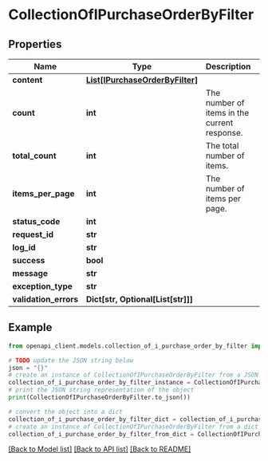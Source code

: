 # CollectionOfIPurchaseOrderByFilter


## Properties

Name | Type | Description | Notes
------------ | ------------- | ------------- | -------------
**content** | [**List[IPurchaseOrderByFilter]**](IPurchaseOrderByFilter.md) |  | [optional] 
**count** | **int** | The number of items in the current response. | [optional] 
**total_count** | **int** | The total number of items. | [optional] 
**items_per_page** | **int** | The number of items per page. | [optional] 
**status_code** | **int** |  | [optional] 
**request_id** | **str** |  | [optional] 
**log_id** | **str** |  | [optional] 
**success** | **bool** |  | [optional] 
**message** | **str** |  | [optional] 
**exception_type** | **str** |  | [optional] 
**validation_errors** | **Dict[str, Optional[List[str]]]** |  | [optional] 

## Example

```python
from openapi_client.models.collection_of_i_purchase_order_by_filter import CollectionOfIPurchaseOrderByFilter

# TODO update the JSON string below
json = "{}"
# create an instance of CollectionOfIPurchaseOrderByFilter from a JSON string
collection_of_i_purchase_order_by_filter_instance = CollectionOfIPurchaseOrderByFilter.from_json(json)
# print the JSON string representation of the object
print(CollectionOfIPurchaseOrderByFilter.to_json())

# convert the object into a dict
collection_of_i_purchase_order_by_filter_dict = collection_of_i_purchase_order_by_filter_instance.to_dict()
# create an instance of CollectionOfIPurchaseOrderByFilter from a dict
collection_of_i_purchase_order_by_filter_from_dict = CollectionOfIPurchaseOrderByFilter.from_dict(collection_of_i_purchase_order_by_filter_dict)
```
[[Back to Model list]](../README.md#documentation-for-models) [[Back to API list]](../README.md#documentation-for-api-endpoints) [[Back to README]](../README.md)


